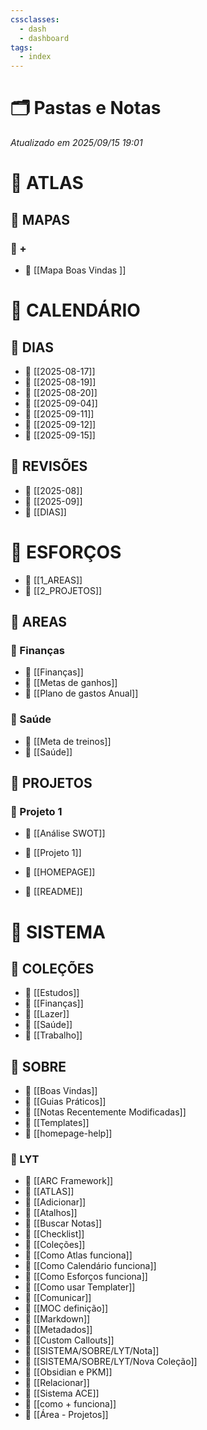 ```yaml
---
cssclasses:
  - dash
  - dashboard
tags:
  - index
---
```


# 🗂️ Pastas e Notas

*Atualizado em 2025/09/15 19:01*

# 📁 ATLAS

## 📂 MAPAS

### 📘 +

- 📄 [[Mapa Boas Vindas ]]

# 📁 CALENDÁRIO

## 📂 DIAS

- 📄 [[2025-08-17]]
- 📄 [[2025-08-19]]
- 📄 [[2025-08-20]]
- 📄 [[2025-09-04]]
- 📄 [[2025-09-11]]
- 📄 [[2025-09-12]]
- 📄 [[2025-09-15]]

## 📂 REVISÕES

- 📄 [[2025-08]]
- 📄 [[2025-09]]
- 📄 [[DIAS]]

# 📁 ESFORÇOS

- 📄 [[1_AREAS]]
- 📄 [[2_PROJETOS]]

## 📂 AREAS

### 📘 Finanças

- 📄 [[Finanças]]
- 📄 [[Metas de ganhos]]
- 📄 [[Plano de gastos Anual]]

### 📘 Saúde

- 📄 [[Meta de treinos]]
- 📄 [[Saúde]]

## 📂 PROJETOS

### 📘 Projeto 1

- 📄 [[Análise SWOT]]
- 📄 [[Projeto 1]]

- 📄 [[HOMEPAGE]]
- 📄 [[README]]

# 📁 SISTEMA

## 📂 COLEÇÕES

- 📄 [[Estudos]]
- 📄 [[Finanças]]
- 📄 [[Lazer]]
- 📄 [[Saúde]]
- 📄 [[Trabalho]]

## 📂 SOBRE

- 📄 [[Boas Vindas]]
- 📄 [[Guias Práticos]]
- 📄 [[Notas Recentemente Modificadas]]
- 📄 [[Templates]]
- 📄 [[homepage-help]]

### 📘 LYT

- 📄 [[ARC Framework]]
- 📄 [[ATLAS]]
- 📄 [[Adicionar]]
- 📄 [[Atalhos]]
- 📄 [[Buscar Notas]]
- 📄 [[Checklist]]
- 📄 [[Coleções]]
- 📄 [[Como Atlas funciona]]
- 📄 [[Como Calendário funciona]]
- 📄 [[Como Esforços funciona]]
- 📄 [[Como usar Templater]]
- 📄 [[Comunicar]]
- 📄 [[MOC definição]]
- 📄 [[Markdown]]
- 📄 [[Metadados]]
- 📄 [[Custom Callouts]]
- 📄 [[SISTEMA/SOBRE/LYT/Nota]]
- 📄 [[SISTEMA/SOBRE/LYT/Nova Coleção]]
- 📄 [[Obsidian e PKM]]
- 📄 [[Relacionar]]
- 📄 [[Sistema ACE]]
- 📄 [[como + funciona]]
- 📄 [[Área - Projetos]]

